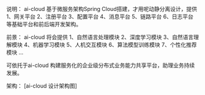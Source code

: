 说明：
ai-cloud 基于微服务架构Spring Cloud搭建，才用呢动静分离设计，提供
1、网关平台
2、注册平台
3、配置平台
4、消息平台
5、链路平台
6、日志平台
等基础平台和前后端开发架构。

前景：
ai-cloud 将会提供
1、自然语言处理模块
2、深度学习模块
3、自然语言理解模块
4、机器学习模块
5、人机交互模块
6、算法模型训练模块
7、个性化推荐模块
...

可依托于ai-cloud 构建服务化的企业级分布式业务能力共享平台，助理业务持续发展。


架构：
[ai-cloud 设计架构图]


